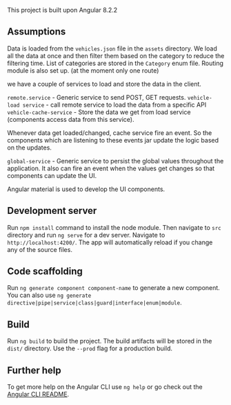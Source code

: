 
This project is built upon Angular 8.2.2

## Assumptions

Data is loaded from the `vehicles.json` file in the `assets` directory.
We load all the data at once and then filter them based on the category to reduce the filtering time.
List of categories are stored in the `Category` enum file.
Routing module is also set up. (at the moment only one route)

we have a couple of services to load and store the data in the client.

`remote.service` - Generic service to send POST, GET requests.
`vehicle-load service` - call remote service to load the data from a specific API
`vehicle-cache-service` - Store the data we get from load service (components access data from this service).

Whenever data get loaded/changed, cache service fire an event. So the  components which are listening to these events jar
update the logic based on the updates.

`global-service` - Generic service to persist the global values throughout the application. It also can fire an event when the values get changes so that components can update the UI.

Angular material is used to develop the UI components.

## Development server

Run `npm install` command to install the node module.
Then navigate to `src` directory and run `ng serve` for a dev server. Navigate to `http://localhost:4200/`. The app will automatically reload if you change any of the source files.

## Code scaffolding

Run `ng generate component component-name` to generate a new component. You can also use `ng generate directive|pipe|service|class|guard|interface|enum|module`.

## Build

Run `ng build` to build the project. The build artifacts will be stored in the `dist/` directory. Use the `--prod` flag for a production build.


## Further help

To get more help on the Angular CLI use `ng help` or go check out the [Angular CLI README](https://github.com/angular/angular-cli/blob/master/README.md).
